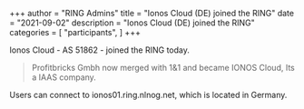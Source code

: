 +++
author = "RING Admins"
title = "Ionos Cloud (DE) joined the RING"
date = "2021-09-02"
description = "Ionos Cloud (DE) joined the RING"
categories = [
    "participants",
]
+++

Ionos Cloud - AS 51862 - joined the RING today.

> Profitbricks Gmbh now merged with 1&1 and became IONOS Cloud, Its a IAAS company.

Users can connect to ionos01.ring.nlnog.net, which is located in Germany.
